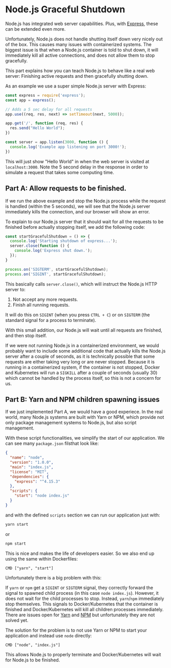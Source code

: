 # Node.js Graceful Shutdown

Node.js has integrated web server capabilities. Plus, with [Express](https://expressjs.com/), these can be extended even more.

Unfortunately, Node.js does not handle shutting itself down very nicely out of the box. This causes many issues with containerized systems. The biggest issue is that when a Node.js container is told to shut down, it will immediately kill all active connections, and does not allow them to stop gracefully.

This part explains how you can teach Node.js to behave like a real web server: Finishing active requests and then gracefully shutting down.

As an example we use a super simple Node.js server with Express:

```javascript
const express = require('express');
const app = express();

// Adds a 5 sec delay for all requests
app.use((req, res, next) => setTimeout(next, 5000));

app.get('/', function (req, res) {
  res.send("Hello World");
})

const server = app.listen(3000, function () {
  console.log('Example app listening on port 3000!');
})
```

This will just show "Hello World" in when the web server is visited at `localhost:3000`. Note the 5 second delay in the response in order to simulate a request that takes some computing time.

## Part A: Allow requests to be finished.

If we run the above example and stop the Node.js process while the request is handled \(within the 5 seconds\), we will see that the Node.js server immediately kills the connection, and our browser will show an error.

To explain to our Node.js server that it should wait for all the requests to be finished before actually stopping itself, we add the following code:

```javascript
const startGracefulShutdown = () => {
  console.log('Starting shutdown of express...');
  server.close(function () {
    console.log('Express shut down.');
  });
}

process.on('SIGTERM', startGracefulShutdown);
process.on('SIGINT', startGracefulShutdown);
```

This basically calls `server.close()`, which will instruct the Node.js HTTP server to:

1. Not accept any more requests.
2. Finish all running requests.

It will do this on `SIGINT` \(when you press `CTRL + C`\) or on `SIGTERM` \(the standard signal for a process to terminate\).

With this small addition, our Node.js will wait until all requests are finished, and then stop itself.

If we were not running Node.js in a containerized environment, we would probably want to include some additional code that actually kills the Node.js server after a couple of seconds, as it is technically possible that some requests are either taking very long or are never stopped. Because it is running in a containerized system, if the container is not stopped, Docker and Kubernetes will run a `SIGKILL` after a couple of seconds \(usually 30\) which cannot be handled by the process itself, so this is not a concern for us.

## Part B: Yarn and NPM children spawning issues

If we just implemented Part A, we would have a good experiece. In the real world, many Node.js systems are built with Yarn or NPM, which provide not only package management systems to Node.js, but also script management.

With these script functionalities, we simplify the start of our application. We can see many `package.json` filsthat look like:


```json
{
  "name": "node",
  "version": "1.0.0",
  "main": "index.js",
  "license": "MIT",
  "dependencies": {
    "express": "^4.15.3"
  },
  "scripts": {
    "start": "node index.js"
  }
}
```

and with the defined `scripts` section we can run our application just with:

```bash
yarn start
```

or

```bash
npm start
```

This is nice and makes the life of developers easier. So we also end up using the same within Dockerfiles:


```text
CMD ["yarn", "start"]
```


Unfortunately there is a big problem with this:

If `yarn` or `npm` get a `SIGINT` or `SIGTERM` signal, they correctly forward the signal to spawned child process \(in this case `node index.js`\). However, it does not wait for the child processes to stop. Instead, `yarn`/`npm` immediately stop themselves. This signals to Docker/Kubernetes that the container is finished and Docker/Kubernetes will kill all children processes immediately. There are issues open for [Yarn](https://github.com/yarnpkg/yarn/issues/4667) and [NPM](https://github.com/npm/npm/issues/4603) but unfortunately they are not solved yet.

The solution for the problem is to not use Yarn or NPM to start your application and instead use `node` directly:

```text
CMD ["node", "index.js"]
```

This allows Node.js to properly terminate and Docker/Kubernetes will wait for Node.js to be finished.


